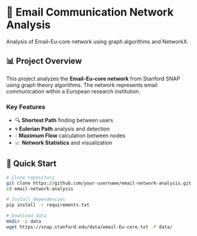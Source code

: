 # 📧 Email Communication Network Analysis

Analysis of Email-Eu-core network using graph algorithms and NetworkX.

## 📊 Project Overview

This project analyzes the **Email-Eu-core network** from Stanford SNAP using graph theory algorithms. The network represents email communication within a European research institution.

### Key Features
- 🔍 **Shortest Path** finding between users
- 🌀 **Eulerian Path** analysis and detection  
- 💧 **Maximum Flow** calculation between nodes
- 📈 **Network Statistics** and visualization

## 🚀 Quick Start

```bash
# Clone repository
git clone https://github.com/your-username/email-network-analysis.git
cd email-network-analysis

# Install dependencies
pip install -r requirements.txt

# Download data
mkdir -p data
wget https://snap.stanford.edu/data/email-Eu-core.txt -P data/